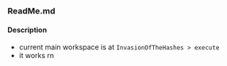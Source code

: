 ### ReadMe.md

#### Description

- current main workspace is at `InvasionOfTheHashes > execute`
- it works rn